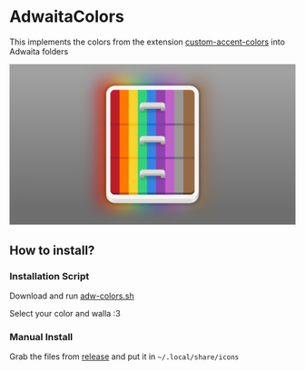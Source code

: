 # AdwaitaColors
This implements the colors from the extension [custom-accent-colors](https://github.com/dimitriskp22/custom-accent-colors) into Adwaita folders

<p align="center">
  <img src="https://raw.githubusercontent.com/AtiusAmy/AdwaitaColors/main/preview-images.png" alt="preview"/>
</p>

## How to install?

### Installation Script

Download and run [adw-colors.sh](https://github.com/AtiusAmy/AdwaitaColors/blob/main/adw-colors.sh)

Select your color and walla :3

### Manual Install

Grab the files from [release](https://github.com/AtiusAmy/AdwaitaColors/releases/tag/1.0) and put it in `~/.local/share/icons`


